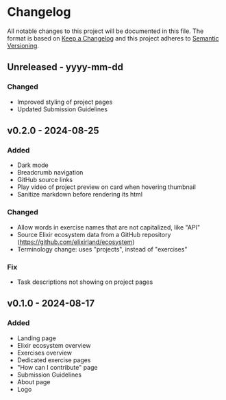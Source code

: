 # Changelog
All notable changes to this project will be documented in this file. The format is based on [Keep a Changelog](http://keepachangelog.com/)
and this project adheres to [Semantic Versioning](http://semver.org/).
 
## Unreleased - yyyy-mm-dd

### Changed
- Improved styling of project pages
- Updated Submission Guidelines

## v0.2.0 - 2024-08-25

### Added
- Dark mode
- Breadcrumb navigation
- GitHub source links
- Play video of project preview on card when hovering thumbnail
- Sanitize markdown before rendering its html

### Changed
- Allow words in exercise names that are not capitalized, like "API"
- Source Elixir ecosystem data from a GitHub repository (https://github.com/elixirland/ecosystem)
- Terminology change: uses "projects", instead of "exercises"

### Fix
- Task descriptions not showing on project pages
 
## v0.1.0 - 2024-08-17
 
### Added
- Landing page
- Elixir ecosystem overview
- Exercises overview
- Dedicated exercise pages
- "How can I contribute" page
- Submission Guidelines
- About page
- Logo
